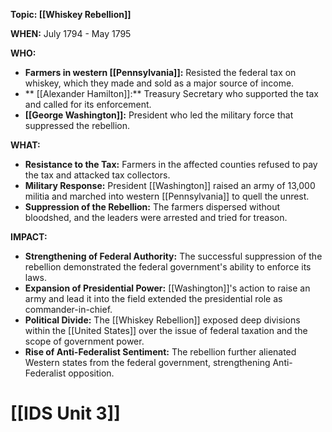 **Topic: [[Whiskey Rebellion]]**

**WHEN:** July 1794 - May 1795

**WHO:**

* **Farmers in western [[Pennsylvania]]:** Resisted the federal tax on whiskey, which they made and sold as a major source of income.
* ** [[Alexander Hamilton]]:** Treasury Secretary who supported the tax and called for its enforcement.
* **[[George Washington]]:** President who led the military force that suppressed the rebellion.

**WHAT:**

* **Resistance to the Tax:** Farmers in the affected counties refused to pay the tax and attacked tax collectors.
* **Military Response:** President [[Washington]] raised an army of 13,000 militia and marched into western [[Pennsylvania]] to quell the unrest.
* **Suppression of the Rebellion:** The farmers dispersed without bloodshed, and the leaders were arrested and tried for treason.

**IMPACT:**

* **Strengthening of Federal Authority:** The successful suppression of the rebellion demonstrated the federal government's ability to enforce its laws.
* **Expansion of Presidential Power:** [[Washington]]'s action to raise an army and lead it into the field extended the presidential role as commander-in-chief.
* **Political Divide:** The [[Whiskey Rebellion]] exposed deep divisions within the [[United States]] over the issue of federal taxation and the scope of government power.
* **Rise of Anti-Federalist Sentiment:** The rebellion further alienated Western states from the federal government, strengthening Anti-Federalist opposition.
# [[IDS Unit 3]]